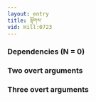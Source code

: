 ```yaml
---
layout: entry
title: ལྟོགས་
vid: Hill:0723
---
```

### Dependencies (N = 0)


### Two overt arguments


### Three overt arguments
